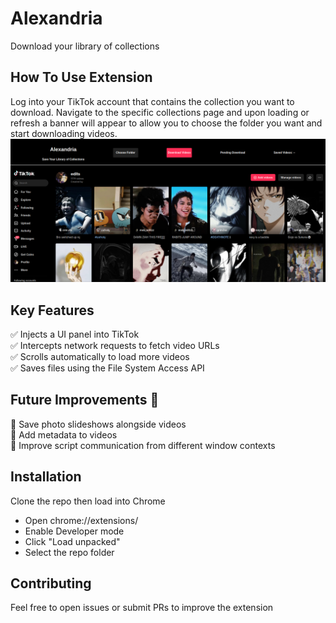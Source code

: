 # Alexandria
Download your library of collections
## How To Use Extension
Log into your TikTok account that contains the collection you want to download. Navigate to the specific collections page and upon loading or refresh a banner will appear to allow you to choose the folder you want and start downloading videos.
<img  src="demo_landscape.png" />
## Key Features
✅ Injects a UI panel into TikTok  
✅ Intercepts network requests to fetch video URLs  
✅ Scrolls automatically to load more videos  
✅ Saves files using the File System Access API  
## Future Improvements 🚀
🔹 Save photo slideshows alongside videos  
🔹 Add metadata to videos  
🔹 Improve script communication from different window contexts
## Installation
Clone the repo then load into Chrome
- Open chrome://extensions/
- Enable Developer mode
- Click "Load unpacked"
- Select the repo folder
## Contributing 
Feel free to open issues or submit PRs to improve the extension


